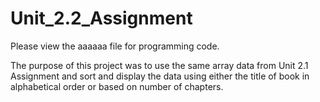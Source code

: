 # Unit_2.2_Assignment

Please view the aaaaaa file for programming code.

The purpose of this project was to use the same array data from Unit 2.1 Assignment and
sort and display the data using either the title of book in alphabetical order or based
on number of chapters.
